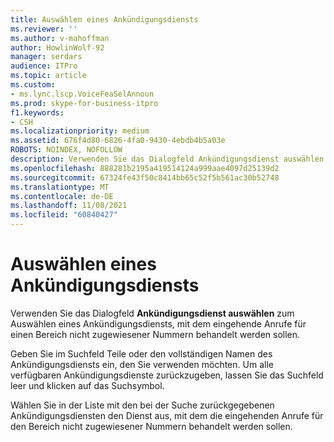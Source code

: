 ```yaml
---
title: Auswählen eines Ankündigungsdiensts
ms.reviewer: ''
ms.author: v-mahoffman
author: HowlinWolf-92
manager: serdars
audience: ITPro
ms.topic: article
ms.custom:
- ms.lync.lscp.VoiceFeaSelAnnoun
ms.prod: skype-for-business-itpro
f1.keywords:
- CSH
ms.localizationpriority: medium
ms.assetid: 676f4d80-6826-4fa0-9430-4ebdb4b5a03e
ROBOTS: NOINDEX, NOFOLLOW
description: Verwenden Sie das Dialogfeld Ankündigungsdienst auswählen zum Auswählen eines Ankündigungsdiensts, mit dem eingehende Anrufe für einen Bereich nicht zugewiesener Nummern behandelt werden sollen.
ms.openlocfilehash: 888281b2195a419514124a999aae4097d25139d2
ms.sourcegitcommit: 67324fe43f50c8414bb65c52f5b561ac30b52748
ms.translationtype: MT
ms.contentlocale: de-DE
ms.lasthandoff: 11/08/2021
ms.locfileid: "60840427"
---
```

# <a name="select-an-announcement-service"></a>Auswählen eines Ankündigungsdiensts
 
Verwenden Sie das Dialogfeld **Ankündigungsdienst auswählen** zum Auswählen eines Ankündigungsdiensts, mit dem eingehende Anrufe für einen Bereich nicht zugewiesener Nummern behandelt werden sollen.
  
Geben Sie im Suchfeld Teile oder den vollständigen Namen des Ankündigungsdiensts ein, den Sie verwenden möchten. Um alle verfügbaren Ankündigungsdienste zurückzugeben, lassen Sie das Suchfeld leer und klicken auf das Suchsymbol.
  
Wählen Sie in der Liste mit den bei der Suche zurückgegebenen Ankündigungsdiensten den Dienst aus, mit dem die eingehenden Anrufe für den Bereich nicht zugewiesener Nummern behandelt werden sollen.
  

